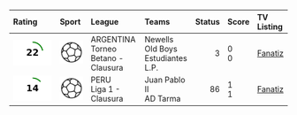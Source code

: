 | Rating                                                                                                                                 | Sport                                                                                                        | League                                | Teams                                |   Status | Score   | TV Listing                                               |
|:---------------------------------------------------------------------------------------------------------------------------------------|:-------------------------------------------------------------------------------------------------------------|:--------------------------------------|:-------------------------------------|---------:|:--------|:---------------------------------------------------------|
| <img src="https://raw.githubusercontent.com/BlakeDuncan25/Donut-SVG-Ratings/bac4e4a278175106499642192132b1786a9aec38/22.svg" alt="22"> | <img src="https://raw.githubusercontent.com/BlakeDuncan25/Donut-SVG-Ratings/master/soccer.png" alt="Soccer"> | ARGENTINA<br>Torneo Betano - Clausura | Newells Old Boys<br>Estudiantes L.P. |        3 | 0<br>0  | <a href="https://watch.fanatiz.com/channels">Fanatiz</a> |
| <img src="https://raw.githubusercontent.com/BlakeDuncan25/Donut-SVG-Ratings/bac4e4a278175106499642192132b1786a9aec38/14.svg" alt="14"> | <img src="https://raw.githubusercontent.com/BlakeDuncan25/Donut-SVG-Ratings/master/soccer.png" alt="Soccer"> | PERU<br>Liga 1 - Clausura             | Juan Pablo II<br>AD Tarma            |       86 | 1<br>1  | <a href="https://watch.fanatiz.com/channels">Fanatiz</a> |